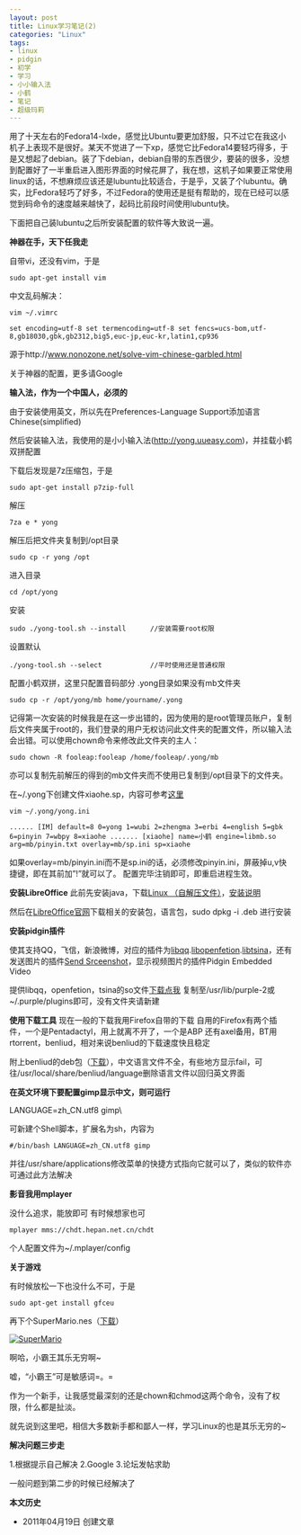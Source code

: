 ```yaml
---
layout: post
title: Linux学习笔记(2)
categories: "Linux"
tags:
- linux
- pidgin
- 初学
- 学习
- 小小输入法
- 小鹤
- 笔记
- 超级玛莉
---
```


用了十天左右的Fedora14-lxde，感觉比Ubuntu要更加舒服，只不过它在我这小机子上表现不是很好。某天不觉进了一下xp，感觉它比Fedora14要轻巧得多，于是又想起了debian。装了下debian，debian自带的东西很少，要装的很多，没想到配置好了一半重启进入图形界面的时候花屏了，我在想，这机子如果要正常使用linux的话，不想麻烦应该还是lubuntu比较适合，于是乎，又装了个lubuntu。确实，比Fedora轻巧了好多，不过Fedora的使用还是挺有帮助的，现在已经可以感觉到码命令的速度越来越快了，起码比前段时间使用lubuntu快。

下面把自己装lubuntu之后所安装配置的软件等大致说一遍。

**神器在手，天下任我走**

自带vi，还没有vim，于是

    sudo apt-get install vim

中文乱码解决：

    vim ~/.vimrc

`set encoding=utf-8 set termencoding=utf-8 set fencs=ucs-bom,utf-8,gb18030,gbk,gb2312,big5,euc-jp,euc-kr,latin1,cp936`

 源于http://www.nonozone.net/solve-vim-chinese-garbled.html

 关于神器的配置，更多请Google

**输入法，作为一个中国人，必须的**

由于安装使用英文，所以先在Preferences-Language Support添加语言Chinese(simplified)

然后安装输入法，我使用的是小小输入法(http://yong.uueasy.com)，并挂载小鹤双拼配置

下载后发现是7z压缩包，于是

    sudo apt-get install p7zip-full

解压

    7za e * yong

解压后把文件夹复制到/opt目录

    sudo cp -r yong /opt

进入目录

    cd /opt/yong

安装

    sudo ./yong-tool.sh --install      //安装需要root权限

设置默认

    ./yong-tool.sh --select            //平时使用还是普通权限

配置小鹤双拼，这里只配置音码部分
 .yong目录如果没有mb文件夹

    sudo cp -r /opt/yong/mb home/yourname/.yong

记得第一次安装的时候我是在这一步出错的，因为使用的是root管理员账户，复制后文件夹属于root的，我们登录的用户无权访问此文件夹的配置文件，所以输入法会出错。可以使用chown命令来修改此文件夹的主人：

    sudo chown -R fooleap:fooleap /home/fooleap/.yong/mb

亦可以复制先前解压的得到的mb文件夹而不使用已复制到/opt目录下的文件夹。

在~/.yong下创建文件xiaohe.sp，内容可参考[这里](http://yong.uueasy.com/read-htm-tid-1475.html)

    vim ~/.yong/yong.ini

`...... [IM] default=8 0=yong 1=wubi 2=zhengma 3=erbi 4=english 5=gbk 6=pinyin 7=wbpy 8=xiaohe ....... [xiaohe] name=小鹤 engine=libmb.so arg=mb/pinyin.txt overlay=mb/sp.ini sp=xiaohe`

如果overlay=mb/pinyin.ini而不是sp.ini的话，必须修改pinyin.ini，屏蔽掉u,v快捷键，即在其前加”!”就可以了。
 配置完毕注销即可，即重启进程生效。

**安装LibreOffice**
 此前先安装java，下载[Linux
（自解压文件）](http://javadl.sun.com/webapps/download/AutoDL?BundleId=47143)，[安装说明](http://www.java.com/zh_CN/download/help/linux_install.xml#selfextracting)

然后在[LibreOffice官网](http://www.libreoffice.org/)下载相关的安装包，语言包，sudo
dpkg -i .deb 进行安装

**安装pidgin插件**

使其支持QQ，飞信，新浪微博，对应的插件为[libqq](http://code.google.com/p/libqq-pidgin/).[libopenfetion](http://code.google.com/p/ofetion/).[libtsina](http://code.google.com/p/libpurple-microblog-sina/)，还有发送图片的插件[Send
Srceenshot](http://code.google.com/p/pidgin-sendscreenshot/)，显示视频图片的插件Pidgin
Embedded Video

提供libqq，openfetion，tsina的so文件[下载点我](http://dl.dbank.com/c0oxhxdivc)
 复制至/usr/lib/purple-2或~/.purple/plugins即可，没有文件夹请新建

**使用下载工具**
 现在一般的下载我用Firefox自带的下载
 自用的Firefox有两个插件，一个是Pentadactyl，用上就离不开了，一个是ABP
 还有axel备用，BT用rtorrent，benliud，相对来说benliud的下载速度快且稳定

附上benliud的deb包（[下载](http://dl.dbank.com/c0167dei9g)），中文语言文件不全，有些地方显示fail，可往/usr/local/share/benliud/language删除语言文件以回归英文界面

**在英文环境下要配置gimp显示中文，则可运行**

  LANGUAGE=zh\_CN.utf8 gimp\

可新建个Shell脚本，扩展名为sh，内容为

 `#/bin/bash LANGUAGE=zh_CN.utf8 gimp`

并往/usr/share/applications修改菜单的快捷方式指向它就可以了，类似的软件亦可通过此方法解决

**影音我用mplayer**

 没什么追求，能放即可
 有时候想家也可

    mplayer mms://chdt.hepan.net.cn/chdt

个人配置文件为~/.mplayer/config

**关于游戏**

有时候放松一下也没什么不可，于是

    sudo apt-get install gfceu

再下个SuperMario.nes（[下载](http://dl.dbank.com/c0ubzkgcib)）

[![SuperMario](http://i951.photobucket.com/albums/ad353/Fooleap/Blog/Fooleap/supermario.png)](http://i951.photobucket.com/albums/ad353/Fooleap/Blog/Fooleap/supermario.png "SuperMario")

啊哈，小霸王其乐无穷啊~

嘘，“小霸王”可是敏感词=。=

作为一个新手，让我感觉最深刻的还是chown和chmod这两个命令，没有了权限，什么都是扯淡。

就先说到这里吧，相信大多数新手都和鄙人一样，学习Linux的也是其乐无穷的~

**解决问题三步走**

 1.根据提示自己解决
 2.Google
 3.论坛发帖求助

 一般问题到第二步的时候已经解决了

**本文历史**

*  2011年04月19日 创建文章

